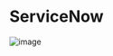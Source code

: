 # ServiceNow

![image](https://github.com/user-attachments/assets/61f65629-3535-4850-a715-7368f4bbbcb1)
